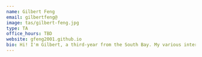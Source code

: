 ```yaml
---
name: Gilbert Feng
email: gilbertfeng@
image: tas/gilbert-feng.jpg
type: TA
office_hours: TBD
website: gfeng2001.github.io
bio: Hi! I'm Gilbert, a third-year from the South Bay. My various interests include mathematics, strategy games, and strength training. Hope you have a great semester!
---
```

